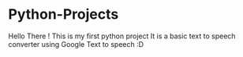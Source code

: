 # Python-Projects
Hello There ! 
This is my first python project
It is a basic text to speech converter using Google Text to speech 
:D
